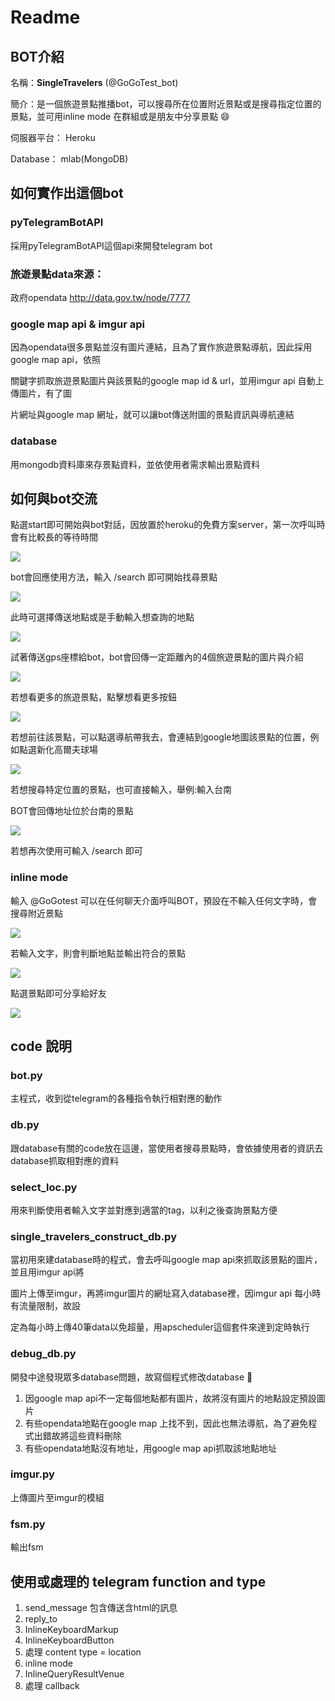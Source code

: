 # Readme

## BOT介紹

名稱：**SingleTravelers** (@GoGoTest_bot)

簡介：是一個旅遊景點推播bot，可以搜尋所在位置附近景點或是搜尋指定位置的景點，並可用inline mode 在群組或是朋友中分享景點 :smile:

伺服器平台： Heroku

Database： mlab(MongoDB)

## 如何實作出這個bot 

### pyTelegramBotAPI

採用pyTelegramBotAPI這個api來開發telegram bot

### 旅遊景點data來源：

政府opendata http://data.gov.tw/node/7777

### google map api & imgur api


因為opendata很多景點並沒有圖片連結，且為了實作旅遊景點導航，因此採用google map api，依照

關鍵字抓取旅遊景點圖片與該景點的google map id & url，並用imgur api 自動上傳圖片，有了圖

片網址與google map 網址，就可以讓bot傳送附圖的景點資訊與導航連結

### database

用mongodb資料庫來存景點資料，並依使用者需求輸出景點資料

## 如何與bot交流

點選start即可開始與bot對話，因放置於heroku的免費方案server，第一次呼叫時會有比較長的等待時間

![](https://i.imgur.com/cQk9jTs.jpg)


bot會回應使用方法，輸入 /search 即可開始找尋景點

![](https://i.imgur.com/GSlIT4m.jpg)

此時可選擇傳送地點或是手動輸入想查詢的地點

![](https://i.imgur.com/Sa8QOXO.jpg)

試著傳送gps座標給bot，bot會回傳一定距離內的4個旅遊景點的圖片與介紹

![](https://i.imgur.com/MyUl1Zy.jpg)

若想看更多的旅遊景點，點擊想看更多按鈕

![](https://i.imgur.com/vMSocfV.jpg)

若想前往該景點，可以點選導航帶我去，會連結到google地圖該景點的位置，例如點選新化高爾夫球場

![](https://i.imgur.com/APBDzyB.jpg)

若想搜尋特定位置的景點，也可直接輸入，舉例:輸入台南

BOT會回傳地址位於台南的景點

![](https://i.imgur.com/gyvtOvk.jpg)

若想再次使用可輸入 /search 即可

### inline mode
輸入 @GoGotest 可以在任何聊天介面呼叫BOT，預設在不輸入任何文字時，會搜尋附近景點

![](https://i.imgur.com/ls7Ahhz.jpg)

若輸入文字，則會判斷地點並輸出符合的景點

![](https://i.imgur.com/8AOg68t.jpg)

點選景點即可分享給好友

![](https://i.imgur.com/OIofDnk.jpg)



## code 說明

### bot.py

主程式，收到從telegram的各種指令執行相對應的動作

### db.py

跟database有關的code放在這邊，當使用者搜尋景點時，會依據使用者的資訊去database抓取相對應的資料

### select_loc.py

用來判斷使用者輸入文字並對應到適當的tag，以利之後查詢景點方便


### single_travelers_construct_db.py

當初用來建database時的程式，會去呼叫google map api來抓取該景點的圖片，並且用imgur api將

圖片上傳至imgur，再將imgur圖片的網址寫入database裡，因imgur api 每小時有流量限制，故設

定為每小時上傳40筆data以免超量，用apscheduler這個套件來達到定時執行

### debug_db.py

開發中途發現眾多database問題，故寫個程式修改database :triumph:
1. 因google map api不一定每個地點都有圖片，故將沒有圖片的地點設定預設圖片
2. 有些opendata地點在google map 上找不到，因此也無法導航，為了避免程式出錯故將這些資料刪除
3. 有些opendata地點沒有地址，用google map api抓取該地點地址

### imgur.py

上傳圖片至imgur的模組

### fsm.py

輸出fsm

## 使用或處理的 telegram function and type

1. send_message 包含傳送含html的訊息
2. reply_to 
3. InlineKeyboardMarkup
4. InlineKeyboardButton
5. 處理 content type = location
6. inline mode
7. InlineQueryResultVenue
8. 處理 callback


